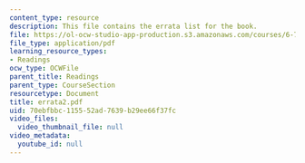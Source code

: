 ```yaml
---
content_type: resource
description: This file contains the errata list for the book.
file: https://ol-ocw-studio-app-production.s3.amazonaws.com/courses/6-763-applied-superconductivity-fall-2005/70ebfbbc115552ad7639b29ee66f37fc_errata2.pdf
file_type: application/pdf
learning_resource_types:
- Readings
ocw_type: OCWFile
parent_title: Readings
parent_type: CourseSection
resourcetype: Document
title: errata2.pdf
uid: 70ebfbbc-1155-52ad-7639-b29ee66f37fc
video_files:
  video_thumbnail_file: null
video_metadata:
  youtube_id: null
---
```

